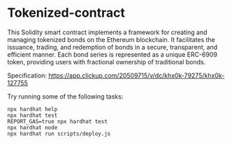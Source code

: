 # Tokenized-contract

This Solidity smart contract implements a framework for creating and managing tokenized bonds on the Ethereum blockchain. It facilitates the issuance, trading, and redemption of bonds in a secure, transparent, and efficient manner. Each bond series is represented as a unique ERC-6909 token, providing users with fractional ownership of traditional bonds.

Specification: https://app.clickup.com/20509715/v/dc/khx0k-79275/khx0k-127755

Try running some of the following tasks:

```shell
npx hardhat help
npx hardhat test
REPORT_GAS=true npx hardhat test
npx hardhat node
npx hardhat run scripts/deploy.js
```
